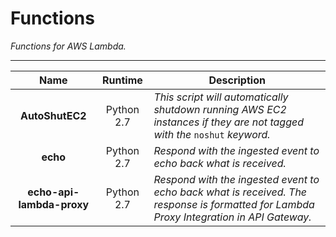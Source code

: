 # Functions

*Functions for AWS Lambda.*

---

| Name | Runtime | Description |
| :---: | :---: | --- |
| **AutoShutEC2** | Python 2.7 | *This script will automatically shutdown running AWS EC2 instances if they are not tagged with the* `noshut` *keyword.* |
| **echo** | Python 2.7 | *Respond with the ingested event to echo back what is received.* |
| **echo-api-lambda-proxy** | Python 2.7 | *Respond with the ingested event to echo back what is received. The response is formatted for Lambda Proxy Integration in API Gateway.* |
